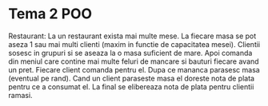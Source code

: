 # Tema 2 POO
Restaurant: La un restaurant exista mai multe mese. La fiecare masa se pot aseza 1 sau mai
multi clienti (maxim in functie de capacitatea mesei). Clientii sosesc in grupuri si se aseaza la
o masa suficient de mare. Apoi comanda din meniul care contine mai multe feluri de
mancare si bauturi fiecare avand un pret. Fiecare client comanda pentru el. Dupa ce
mananca parasesc masa (eventual pe rand). Cand un client paraseste masa el doreste nota
de plata pentru ce a consumat el. La final se elibereaza nota de plata pentru clientii ramasi.
